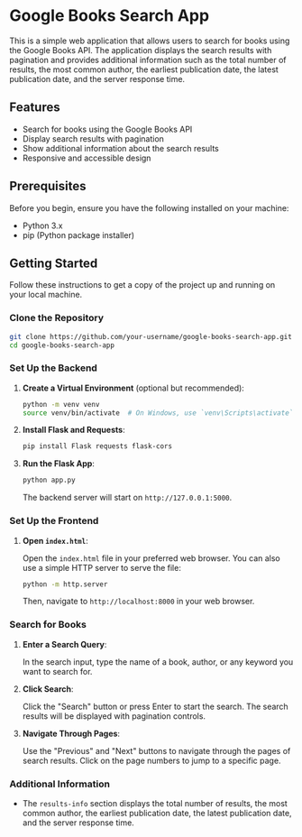 # Google Books Search App

This is a simple web application that allows users to search for books using the Google Books API. The application displays the search results with pagination and provides additional information such as the total number of results, the most common author, the earliest publication date, the latest publication date, and the server response time.

## Features

- Search for books using the Google Books API
- Display search results with pagination
- Show additional information about the search results
- Responsive and accessible design

## Prerequisites

Before you begin, ensure you have the following installed on your machine:

- Python 3.x
- pip (Python package installer)

## Getting Started

Follow these instructions to get a copy of the project up and running on your local machine.

### Clone the Repository

```bash
git clone https://github.com/your-username/google-books-search-app.git
cd google-books-search-app
```

### Set Up the Backend

1. **Create a Virtual Environment** (optional but recommended):

    ```bash
    python -m venv venv
    source venv/bin/activate  # On Windows, use `venv\Scripts\activate`
    ```

2. **Install Flask and Requests**:

    ```bash
    pip install Flask requests flask-cors
    ```

3. **Run the Flask App**:

    ```bash
    python app.py
    ```

    The backend server will start on `http://127.0.0.1:5000`.

### Set Up the Frontend

1. **Open `index.html`**:

    Open the `index.html` file in your preferred web browser. You can also use a simple HTTP server to serve the file:

    ```bash
    python -m http.server
    ```

    Then, navigate to `http://localhost:8000` in your web browser.

### Search for Books

1. **Enter a Search Query**:

    In the search input, type the name of a book, author, or any keyword you want to search for.

2. **Click Search**:

    Click the "Search" button or press Enter to start the search. The search results will be displayed with pagination controls.

3. **Navigate Through Pages**:

    Use the "Previous" and "Next" buttons to navigate through the pages of search results. Click on the page numbers to jump to a specific page.

### Additional Information

- The `results-info` section displays the total number of results, the most common author, the earliest publication date, the latest publication date, and the server response time.


